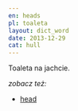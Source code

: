 ```yaml
---
en: heads
pl: toaleta
layout: dict_word
date: 2013-12-29
cat: hull
---
```


Toaleta na jachcie.

*zobacz też:*

* [head](/dict/head.html)